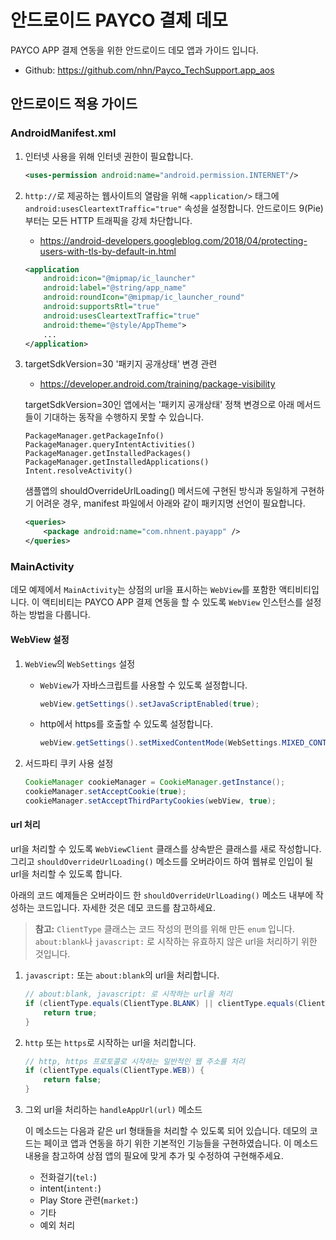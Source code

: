# 안드로이드 PAYCO 결제 데모

PAYCO APP 결제 연동을 위한 안드로이드 데모 앱과 가이드 입니다.
* Github: https://github.com/nhn/Payco_TechSupport.app_aos

## 안드로이드 적용 가이드

### AndroidManifest.xml

1. 인터넷 사용을 위해 인터넷 권한이 필요합니다. 

    ```xml
    <uses-permission android:name="android.permission.INTERNET"/>
    ```

2. `http://`로 제공하는 웹사이트의 열람을 위해 `<application/>` 태그에 `android:usesCleartextTraffic="true"` 속성을 설정합니다.
    안드로이드 9(Pie)부터는 모든 HTTP 트래픽을 강제 차단합니다.
    
    * https://android-developers.googleblog.com/2018/04/protecting-users-with-tls-by-default-in.html

    ```xml
    <application
        android:icon="@mipmap/ic_launcher"
        android:label="@string/app_name"
        android:roundIcon="@mipmap/ic_launcher_round"
        android:supportsRtl="true"
        android:usesCleartextTraffic="true"
        android:theme="@style/AppTheme">
        ...
    </application>
    ```

3. targetSdkVersion=30 '패키지 공개상태' 변경 관련

    * https://developer.android.com/training/package-visibility

    targetSdkVersion=30인 앱에서는 '패키지 공개상태' 정책 변경으로 아래 메서드들이 기대하는 동작을 수행하지 못할 수 있습니다.

    ```
    PackageManager.getPackageInfo()
    PackageManager.queryIntentActivities()
    PackageManager.getInstalledPackages()
    PackageManager.getInstalledApplications()
    Intent.resolveActivity()
    ```

    샘플앱의 shouldOverrideUrlLoading() 메서드에 구현된 방식과 동일하게 구현하기 어려운 경우,
    manifest 파일에서 아래와 같이 패키지명 선언이 필요합니다.

    ```xml
    <queries>
        <package android:name="com.nhnent.payapp" />
    </queries>
    ```

### MainActivity

데모 예제에서 `MainActivity`는 상점의 url을 표시하는 `WebView`를 포함한 액티비티입니다. 이 액티비티는 PAYCO APP 결제 연동을 할 수 있도록 `WebView` 인스턴스를 설정하는 방법을 다룹니다.

#### WebView 설정

1. `WebView`의 `WebSettings` 설정
    
    * `WebView`가 자바스크립트를 사용할 수 있도록 설정합니다.
        ```java
        webView.getSettings().setJavaScriptEnabled(true);
        ```
    
    * http에서 https를 호출할 수 있도록 설정합니다.
        ```java
        webView.getSettings().setMixedContentMode(WebSettings.MIXED_CONTENT_ALWAYS_ALLOW);
        ```

2. 서드파티 쿠키 사용 설정

    ```java
    CookieManager cookieManager = CookieManager.getInstance();
    cookieManager.setAcceptCookie(true);
    cookieManager.setAcceptThirdPartyCookies(webView, true);
    ```

#### url 처리

url을 처리할 수 있도록 `WebViewClient` 클래스를 상속받은 클래스를 새로 작성합니다. 그리고 `shouldOverrideUrlLoading()` 메소드를 오버라이드 하여 웹뷰로 인입이 될 url을 처리할 수 있도록 합니다.

아래의 코드 예제들은 오버라이드 한 `shouldOverrideUrlLoading()` 메소드 내부에 작성하는 코드입니다. 자세한 것은 데모 코드를 참고하세요.

> **참고:** `ClientType` 클래스는 코드 작성의 편의를 위해 만든 `enum` 입니다. `about:blank`나 `javascript:` 로 시작하는 유효하지 않은 url을 처리하기 위한 것입니다.

1. `javascript:` 또는 `about:blank`의 url을 처리합니다.

    ```java
    // about:blank, javascript: 로 시작하는 url을 처리
    if (clientType.equals(ClientType.BLANK) || clientType.equals(ClientType.JAVASCRIPT)) {
        return true;
    }
    ```

2. `http` 또는 `https`로 시작하는 url을 처리합니다.

    ```java
    // http, https 프로토콜로 시작하는 일반적인 웹 주소를 처리
    if (clientType.equals(ClientType.WEB)) {
        return false;
    }
    ```

3. 그외 url을 처리하는 `handleAppUrl(url)` 메소드

    이 메소드는 다음과 같은 url 형태들을 처리할 수 있도록 되어 있습니다. 데모의 코드는 페이코 앱과 연동을 하기 위한 기본적인 기능들을 구현하였습니다.
    이 메소드 내용을 참고하여 상점 앱의 필요에 맞게 추가 및 수정하여 구현해주세요.

    * 전화걸기(`tel:`)
    * intent(`intent:`)
    * Play Store 관련(`market:`)
    * 기타
    * 예외 처리
